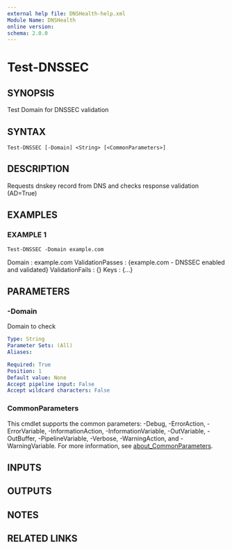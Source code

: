```yaml
---
external help file: DNSHealth-help.xml
Module Name: DNSHealth
online version:
schema: 2.0.0
---
```


# Test-DNSSEC

## SYNOPSIS
Test Domain for DNSSEC validation

## SYNTAX

```
Test-DNSSEC [-Domain] <String> [<CommonParameters>]
```

## DESCRIPTION
Requests dnskey record from DNS and checks response validation (AD=True)

## EXAMPLES

### EXAMPLE 1
```
Test-DNSSEC -Domain example.com
```

Domain           : example.com
ValidationPasses : {example.com - DNSSEC enabled and validated}
ValidationFails  : {}
Keys             : {...}

## PARAMETERS

### -Domain
Domain to check

```yaml
Type: String
Parameter Sets: (All)
Aliases:

Required: True
Position: 1
Default value: None
Accept pipeline input: False
Accept wildcard characters: False
```

### CommonParameters
This cmdlet supports the common parameters: -Debug, -ErrorAction, -ErrorVariable, -InformationAction, -InformationVariable, -OutVariable, -OutBuffer, -PipelineVariable, -Verbose, -WarningAction, and -WarningVariable. For more information, see [about_CommonParameters](http://go.microsoft.com/fwlink/?LinkID=113216).

## INPUTS

## OUTPUTS

## NOTES

## RELATED LINKS
